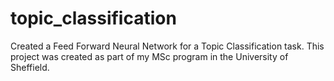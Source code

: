 # topic_classification

Created a Feed Forward Neural Network for a Topic Classification task.
This project was created as part of my MSc program in the University of Sheffield.
